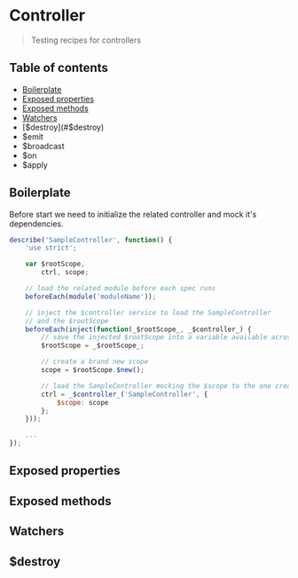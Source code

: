 # Controller
> Testing recipes for controllers

## Table of contents

- [Boilerplate](#boilerplate)
- [Exposed properties](#expose-properties)
- [Exposed methods](#expose-methods)
- [Watchers](#watchers)
- [$destroy](#$destroy)
- $emit
- $broadcast
- $on
- $apply

## Boilerplate

Before start we need to initialize the related controller and mock it's dependencies.

```js
describe('SampleController', function() {
    'use strict';

    var $rootScope,
        ctrl, scope;

    // load the related module before each spec runs
    beforeEach(module('moduleName'));

    // inject the $controller service to load the SampleController
    // and the $rootScope
    beforeEach(inject(function(_$rootScope_, _$controller_) {
        // save the injected $rootScope into a variable available across the whole file
        $rootScope = _$rootScope_;

        // create a brand new scope
        scope = $rootScope.$new();

        // load the SampleController mocking the $scope to the one created before
        ctrl = _$controller_('SampleController', {
            $scope: scope
        };
    }));

    ...
});
```

## Exposed properties

## Exposed methods

## Watchers

## $destroy

